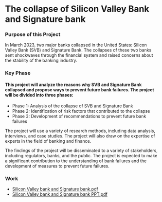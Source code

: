 # The collapse of Silicon Valley Bank and Signature bank

### Purpose of this Project
In March 2023, two major banks collapsed in the United States: Silicon Valley Bank (SVB) and Signature Bank. The collapses of these two banks sent shockwaves through the financial system and raised concerns about the stability of the banking industry.

### Key Phase
#### This project will analyze the reasons why SVB and Signature Bank collapsed and propose ways to prevent future bank failures. The project will be divided into three phases:
- Phase 1: Analysis of the collapse of SVB and Signature Bank
- Phase 2: Identification of risk factors that contributed to the collapse
- Phase 3: Development of recommendations to prevent future bank failures

The project will use a variety of research methods, including data analysis, interviews, and case studies. The project will also draw on the expertise of experts in the field of banking and finance.

The findings of the project will be disseminated to a variety of stakeholders, including regulators, banks, and the public. The project is expected to make a significant contribution to the understanding of bank failures and the development of measures to prevent future failures.

### Work
- <a href="https://github.com/stevenwang1213/stevenwang1213.github.io/blob/1857449d545d4a19947e0f5966bccf8b88212adb/pdf/Silicon%20Valley%20bank%20and%20Signature%20bank.pdf">Silicon Valley bank and Signature bank.pdf</a>  
- <a href="https://github.com/stevenwang1213/stevenwang1213.github.io/blob/1857449d545d4a19947e0f5966bccf8b88212adb/pdf/Silicon%20Valley%20bank%20and%20Signature%20bank%20PPT.pdf">Silicon Valley bank and Signature bank PPT.pdf</a>
